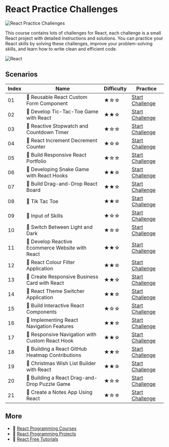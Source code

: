 # React Practice Challenges

![React Practice Challenges](https://cover-creator.appbot.io/react-practice-challenges.png)

This course contains lots of challenges for React, each challenge is a small React project with detailed instructions and solutions. You can practice your React skills by solving these challenges, improve your problem-solving skills, and learn how to write clean and efficient code.

![React](https://img.shields.io/badge/React-whitesmoke?style=for-the-badge&logo=react)


## Scenarios

|   Index | Name                                            | Difficulty   | Practice                                                                   |
|---------|-------------------------------------------------|--------------|----------------------------------------------------------------------------|
|      01 | 🎯 Reusable React Custom Form Component          | ★☆☆          | <a target='_blank' href='https://labex.io/labs/67586'>Start Challenge</a>  |
|      02 | 🎯 Develop Tic-Tac-Toe Game with React           | ★★☆          | <a target='_blank' href='https://labex.io/labs/67587'>Start Challenge</a>  |
|      03 | 🎯 Reactive Stopwatch and Countdown Timer        | ★☆☆          | <a target='_blank' href='https://labex.io/labs/67593'>Start Challenge</a>  |
|      04 | 🎯 React Increment Decrement Counter             | ★☆☆          | <a target='_blank' href='https://labex.io/labs/67585'>Start Challenge</a>  |
|      05 | 🎯 Build Responsive React Portfolio              | ★☆☆          | <a target='_blank' href='https://labex.io/labs/67591'>Start Challenge</a>  |
|      06 | 🎯 Developing Snake Game with React Hooks        | ★★☆          | <a target='_blank' href='https://labex.io/labs/67592'>Start Challenge</a>  |
|      07 | 🎯 Build Drag-and-Drop React Board               | ★★☆          | <a target='_blank' href='https://labex.io/labs/67588'>Start Challenge</a>  |
|      08 | 🎯 Tik Tac Toe                                   | ★★☆          | <a target='_blank' href='https://labex.io/labs/67594'>Start Challenge</a>  |
|      09 | 🎯 Input of Skills                               | ★☆☆          | <a target='_blank' href='https://labex.io/labs/67590'>Start Challenge</a>  |
|      10 | 🎯 Switch Between Light and Dark                 | ★☆☆          | <a target='_blank' href='https://labex.io/labs/300147'>Start Challenge</a> |
|      11 | 🎯 Develop Reactive Ecommerce Website with React | ★★☆          | <a target='_blank' href='https://labex.io/labs/67589'>Start Challenge</a>  |
|      12 | 🎯 React Colour Filter Application               | ★★☆          | <a target='_blank' href='https://labex.io/labs/300139'>Start Challenge</a> |
|      13 | 🎯 Create Responsive Business Card with React    | ★★☆          | <a target='_blank' href='https://labex.io/labs/300143'>Start Challenge</a> |
|      14 | 🎯 React Theme Switcher Application              | ★★☆          | <a target='_blank' href='https://labex.io/labs/300137'>Start Challenge</a> |
|      15 | 🎯 Build Interactive React Components            | ★☆☆          | <a target='_blank' href='https://labex.io/labs/300145'>Start Challenge</a> |
|      16 | 🎯 Implementing React Navigation Features        | ★★☆          | <a target='_blank' href='https://labex.io/labs/300141'>Start Challenge</a> |
|      17 | 🎯 Responsive Navigation with Custom React Hook  | ★★☆          | <a target='_blank' href='https://labex.io/labs/300135'>Start Challenge</a> |
|      18 | 🎯 Building a React GitHub Heatmap Contributions | ★★☆          | <a target='_blank' href='https://labex.io/labs/299487'>Start Challenge</a> |
|      19 | 🎯 Christmas Wish List Builder with React        | ★★☆          | <a target='_blank' href='https://labex.io/labs/299484'>Start Challenge</a> |
|      20 | 🎯 Building a React Drag-and-Drop Puzzle Game    | ★☆☆          | <a target='_blank' href='https://labex.io/labs/299486'>Start Challenge</a> |
|      21 | 🎯 Create a Notes App Using React                | ★☆☆          | <a target='_blank' href='https://labex.io/labs/299489'>Start Challenge</a> |

## More

- 🔗 [React Programming Courses](https://github.com/labex-labs/awesome-programming-courses)
- 🔗 [React Programming Projects](https://github.com/labex-labs/awesome-programming-projects)
- 🔗 [React Free Tutorials](https://github.com/labex-labs/react-free-tutorials)

